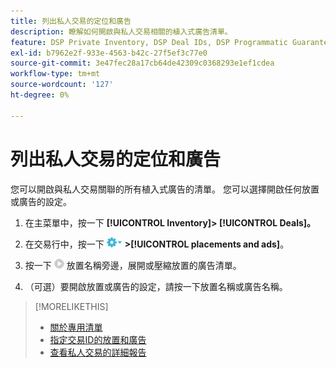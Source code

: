```yaml
---
title: 列出私人交易的定位和廣告
description: 瞭解如何開啟與私人交易相關的植入式廣告清單。
feature: DSP Private Inventory, DSP Deal IDs, DSP Programmatic Guaranteed Deals
exl-id: b7962e2f-933e-4563-b42c-27f5ef3c77e0
source-git-commit: 3e47fec28a17cb64de42309c0368293e1ef1cdea
workflow-type: tm+mt
source-wordcount: '127'
ht-degree: 0%

---
```


# 列出私人交易的定位和廣告

您可以開啟與私人交易關聯的所有植入式廣告的清單。 您可以選擇開啟任何放置或廣告的設定。

1. 在主菜單中，按一下 **[!UICONTROL Inventory]> [!UICONTROL Deals]。**

1. 在交易行中，按一下  ![「選項」菜單](/help/dsp/assets/options-menu.png) **>[!UICONTROL placements and ads]**。

1. 按一下 ![擴展/壓縮](/help/dsp/assets/play.png) 放置名稱旁邊，展開或壓縮放置的廣告清單。

1. （可選）要開啟放置或廣告的設定，請按一下放置名稱或廣告名稱。

>[!MORELIKETHIS]
>
>* [關於專用清單](private-inventory-about.md)
>* [指定交易ID的放置和廣告](deal-id-attach-placements.md)
>* [查看私人交易的詳細報告](private-deal-view-report.md)

